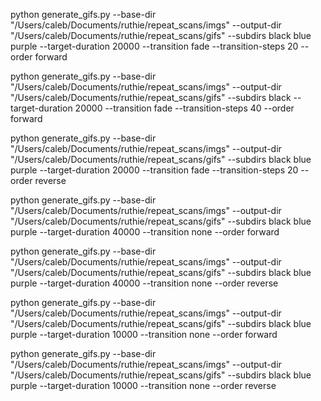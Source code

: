 python generate_gifs.py --base-dir "/Users/caleb/Documents/ruthie/repeat_scans/imgs" --output-dir "/Users/caleb/Documents/ruthie/repeat_scans/gifs" --subdirs black blue purple --target-duration 20000 --transition fade --transition-steps 20 --order forward

python generate_gifs.py --base-dir "/Users/caleb/Documents/ruthie/repeat_scans/imgs" --output-dir "/Users/caleb/Documents/ruthie/repeat_scans/gifs" --subdirs black --target-duration 20000 --transition fade --transition-steps 40 --order forward


python generate_gifs.py --base-dir "/Users/caleb/Documents/ruthie/repeat_scans/imgs" --output-dir "/Users/caleb/Documents/ruthie/repeat_scans/gifs" --subdirs black blue purple --target-duration 20000 --transition fade --transition-steps 20 --order reverse

python generate_gifs.py --base-dir "/Users/caleb/Documents/ruthie/repeat_scans/imgs" --output-dir "/Users/caleb/Documents/ruthie/repeat_scans/gifs" --subdirs black blue purple --target-duration 40000 --transition none --order forward

python generate_gifs.py --base-dir "/Users/caleb/Documents/ruthie/repeat_scans/imgs" --output-dir "/Users/caleb/Documents/ruthie/repeat_scans/gifs" --subdirs black blue purple --target-duration 40000 --transition none --order reverse

python generate_gifs.py --base-dir "/Users/caleb/Documents/ruthie/repeat_scans/imgs" --output-dir "/Users/caleb/Documents/ruthie/repeat_scans/gifs" --subdirs black blue purple --target-duration 10000 --transition none --order forward

python generate_gifs.py --base-dir "/Users/caleb/Documents/ruthie/repeat_scans/imgs" --output-dir "/Users/caleb/Documents/ruthie/repeat_scans/gifs" --subdirs black blue purple --target-duration 10000 --transition none --order reverse